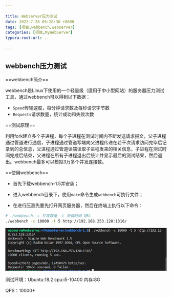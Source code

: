 ```yaml
---

title: Webserver压力测试
date: 2022-7-26 09:28:30 +0800
tags: [项目,webbench,webserver]
categories: [项目,MyWebServer]
typora-root-url: ..

---
```


## webbench压力测试

==webbench简介==

webbench是Linux下使用的一个轻量级（适用于中小型网站）的服务器压力测试工具，通过webbench可以得到以下数据：

* `Speed`传输速度，每分钟请求数及每秒请求字节数
* `Requests`请求数量，统计成功和失败次数

==测试原理==

利用fork建立多个子进程，每个子进程在测试时间内不断发送请求报文，父子进程通过管道进行通信，子进程通过管道写端向父进程传递在若干次请求访问完毕后记录到的总信息，父进程通过管道读端读取子进程发来的相关信息，子进程在测试时间完成后结束，父进程在所有子进程退出后统计并显示最后的测试结果，然后退出。webbench最多可以模拟3万多个并发连接数。

==使用webbench==

* 首先下载webbench-1.5并安装；

* 进入webbench目录下，使用`make`命令生成`webbench`可执行文件；

* 在进行压测先要先打开网页服务器，然后在终端上执行以下命令：

```bash
# ./webbench -c 并发数量 -t 测试时间 URL
./webbench -c 10000 -t 5 http://192.168.253.128:1316/
```

![webserver-webbench](/assets/images/webserver-webbench.png)

测试环境：Ubuntu:18.2 cpu:i5-10400 内存:8G

QPS：10000+

